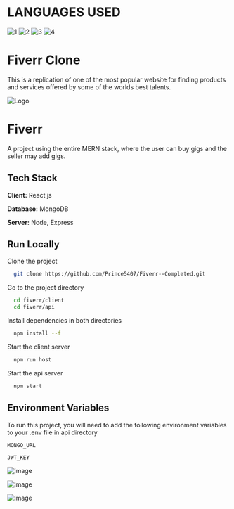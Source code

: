 # LANGUAGES USED

![1](https://img.shields.io/badge/JavaScript-323330?style=for-the-badge&logo=javascript&logoColor=F7DF1E)
![2](https://img.shields.io/badge/SCSS-pink?style=for-the-badge&logo=scss&logoColor=white)
![3](https://img.shields.io/badge/HTML-E34F26?style=for-the-badge&logo=html&logoColor=white)
![4](https://img.shields.io/badge/jQuery-0769AD?style=for-the-badge&logo=jquery&logoColor=white)



# Fiverr Clone


This is a replication of one of the most popular website for finding products and services offered by some of the worlds best talents.




![Logo](https://upload.wikimedia.org/wikipedia/commons/thumb/1/18/Fiverr_Logo_09.2020.svg/1200px-Fiverr_Logo_09.2020.svg.png?)


# Fiverr

A project using the entire MERN stack, where the user can buy gigs and the seller may add gigs.

## Tech Stack

**Client:** React js

**Database:** MongoDB

**Server:** Node, Express



## Run Locally

Clone the project

```bash
  git clone https://github.com/Prince5407/Fiverr--Completed.git
```

Go to the project directory

```bash
  cd fiverr/client
  cd fiverr/api
```

Install dependencies in both directories

```bash
  npm install --f
```

Start the client server

```bash
  npm run host
```

Start the api server

```bash
  npm start
```

## Environment Variables

To run this project, you will need to add the following environment variables to your .env file in api directory

`MONGO_URL`

`JWT_KEY`

![image](https://github.com/Prince5407/Fiverr--Completed/assets/103447465/eadb6de2-e6b1-4300-96ba-7b7eb6b013e7)

![image](https://github.com/Prince5407/Fiverr--Completed/assets/103447465/ccac3a2b-f63e-4c4a-90ed-90eee45d8c23)

![image](https://github.com/Prince5407/Fiverr--Completed/assets/103447465/8f7042d9-791d-4521-bea1-931120c1c581)






